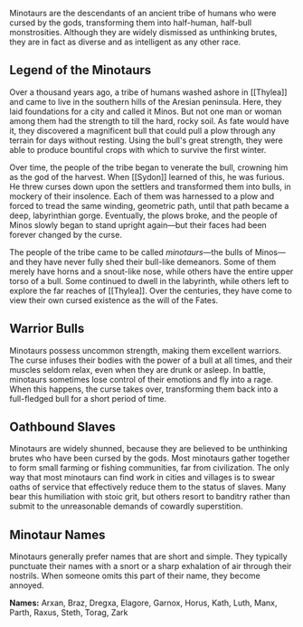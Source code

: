Minotaurs are the descendants of an ancient tribe of humans who were cursed by the gods, transforming them into half-human, half-bull monstrosities. Although they are widely dismissed as unthinking brutes, they are in fact as diverse and as intelligent as any other race.

## Legend of the Minotaurs
Over a thousand years ago, a tribe of humans washed ashore in [[Thylea]] and came to live in the southern hills of the Aresian peninsula. Here, they laid foundations for a city and called it Minos. But not one man or woman among them had the strength to till the hard, rocky soil. As fate would have it, they discovered a magnificent bull that could pull a plow through any terrain for days without resting. Using the bull's great strength, they were able to produce bountiful crops with which to survive the first winter.

Over time, the people of the tribe began to venerate the bull, crowning him as the god of the harvest. When [[Sydon]] learned of this, he was furious. He threw curses down upon the settlers and transformed them into bulls, in mockery of their insolence. Each of them was harnessed to a plow and forced to tread the same winding, geometric path, until that path became a deep, labyrinthian gorge. Eventually, the plows broke, and the people of Minos slowly began to stand upright again—but their faces had been forever changed by the curse.

The people of the tribe came to be called _minotaurs_—the bulls of Minos—and they have never fully shed their bull-like demeanors. Some of them merely have horns and a snout-like nose, while others have the entire upper torso of a bull. Some continued to dwell in the labyrinth, while others left to explore the far reaches of [[Thylea]]. Over the centuries, they have come to view their own cursed existence as the will of the Fates.

## Warrior Bulls
Minotaurs possess uncommon strength, making them excellent warriors. The curse infuses their bodies with the power of a bull at all times, and their muscles seldom relax, even when they are drunk or asleep. In battle, minotaurs sometimes lose control of their emotions and fly into a rage. When this happens, the curse takes over, transforming them back into a full-fledged bull for a short period of time.

## Oathbound Slaves
Minotaurs are widely shunned, because they are believed to be unthinking brutes who have been cursed by the gods. Most minotaurs gather together to form small farming or fishing communities, far from civilization. The only way that most minotaurs can find work in cities and villages is to swear oaths of service that effectively reduce them to the status of slaves. Many bear this humiliation with stoic grit, but others resort to banditry rather than submit to the unreasonable demands of cowardly superstition.

## Minotaur Names
Minotaurs generally prefer names that are short and simple. They typically punctuate their names with a snort or a sharp exhalation of air through their nostrils. When someone omits this part of their name, they become annoyed.

**Names:** Arxan, Braz, Dregxa, Elagore, Garnox, Horus, Kath, Luth, Manx, Parth, Raxus, Steth, Torag, Zark